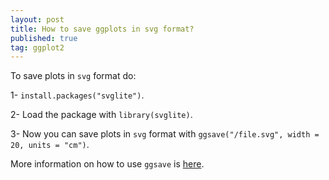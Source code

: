 ```yaml
---
layout: post
title: How to save ggplots in svg format?
published: true
tag: ggplot2
---
```


To save plots in `svg` format do:

1- `install.packages("svglite")`.

2-  Load the package with `library(svglite)`.

3- Now you can save plots in `svg` format with `ggsave("/file.svg", width = 20, units = "cm")`.

More information on how to use `ggsave` is [here](https://ggplot2.tidyverse.org/reference/ggsave.html). 

